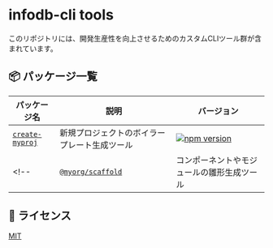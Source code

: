 # infodb-cli tools

このリポジトリには、開発生産性を向上させるためのカスタムCLIツール群が含まれています。

## 📦 パッケージ一覧

| パッケージ名 | 説明 | バージョン |
|------------|------|------------|
| [`create-myproj`](https://github.com/tamuto/infodb-cli/tree/main/create-myproj) | 新規プロジェクトのボイラープレート生成ツール | [![npm version](https://img.shields.io/npm/v/@infodb/create-myproj.svg)](https://www.npmjs.com/package/@infodb/create-myproj) |
<!-- | [`@myorg/scaffold`](./packages/scaffold) | コンポーネントやモジュールの雛形生成ツール | [![npm version](https://img.shields.io/npm/v/@myorg/scaffold.svg)](https://www.npmjs.com/package/@myorg/scaffold) | -->

## 📄 ライセンス

[MIT](./LICENSE)
